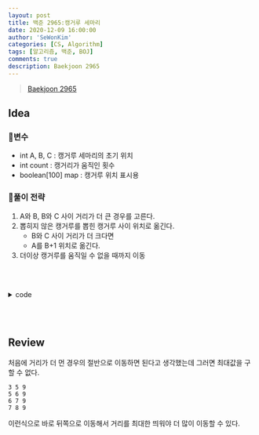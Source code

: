 ```yaml
---
layout: post
title: 백준 2965:캥거루 세마리
date: 2020-12-09 16:00:00
author: 'SeWonKim'
categories: [CS, Algorithm]
tags: [알고리즘, 백준, BOJ]
comments: true
description: Baekjoon 2965
---
```


> [Baekjoon 2965](https://www.acmicpc.net/problem/2965)

## Idea

### 🥚변수

- int A, B, C : 캥거루 세마리의 초기 위치
- int count : 캥거리가 움직인 횟수
- boolean[100] map : 캥거루 위치 표시용

### 🍳풀이 전략

1. A와 B, B와 C 사이 거리가 더 큰 경우를 고른다.
2. 뽑히지 않은 캥거루를 뽑힌 캥거루 사이 위치로 옮긴다.
   - B와 C 사이 거리가 더 크다면
   - A를 B+1 위치로 옮긴다.
3. 더이상 캥거루를 움직일 수 없을 때까지 이동

&nbsp;  
&nbsp;

<details>
<summary>code</summary>
<div markdown="1">

```java
import java.util.Scanner;

public class Main {

	public static void main(String[] args) {
		Scanner sc = new Scanner(System.in);
		int a = sc.nextInt();
		int b = sc.nextInt();
		int c = sc.nextInt();

		boolean[] map = new boolean[100];
		map[a] = true;
		map[b] = true;
		map[c] = true;

		jump(map, 0);
		sc.close();
	}

	private static void jump(boolean[] map, int count) {

		int[] num = new int[3];
		int idx = 0;
		for (int i = 0; i < map.length; i++) {
			if(idx == 3)	break;

			if(map[i])	num[idx++] = i;
		}

		// 더 이상 이동할 수 없는 경우
		if(num[1]-num[0] == 1 && num[2] - num[1] == 1) {
			System.out.println(count);
			return;
		}

		// 이동이 가능한 경우
		if(num[1]-num[0] >= num[2] - num[1]) {
			map[num[2]] = false;
			map[num[0]+1] = true;
		}
		else {
			map[num[0]] = false;
			map[num[1]+1] = true;
		}
		jump(map, count+1);
	}

}
```

</div>
</details>

&nbsp;  
&nbsp;

## Review

처음에 거리가 더 먼 경우의 절반으로 이동하면 된다고 생각했는데 그러면 최대값을 구할 수 없다.

```
3 5 9
5 6 9
6 7 9
7 8 9
```

이런식으로 바로 뒤쪽으로 이동해서 거리를 최대한 띄워야 더 많이 이동할 수 있다.

&nbsp;  
&nbsp;
